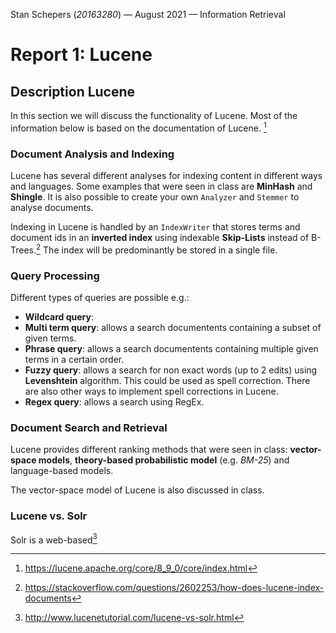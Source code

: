 Stan Schepers (*20163280*) — August 2021 — Information Retrieval

# Report 1: Lucene

## Description Lucene

In this section we will discuss the functionality of Lucene. Most of the information below is based on the documentation of Lucene. [^Documentation]

[^Documentation]: https://lucene.apache.org/core/8_9_0/core/index.html

### Document Analysis and Indexing

Lucene has several different analyses for indexing content in different ways and languages. Some examples that were seen in class are **MinHash** and **Shingle**. It is also possible to create your own `Analyzer` and `Stemmer` to analyse documents.

Indexing in Lucene is handled by an `IndexWriter` that stores terms and document ids in an **inverted index** using indexable **Skip-Lists** instead of B-Trees.[^SkipLinks] The index will be predominantly be stored in a single file.

[^SkipLinks]: https://stackoverflow.com/questions/2602253/how-does-lucene-index-documents

### Query Processing

Different types of queries are possible e.g.:

- **Wildcard query**: 
- **Multi term query**: allows a search documentents containing a subset of given terms.
- **Phrase query**: allows a search documentents containing multiple given terms in a certain order.
- **Fuzzy query**: allows a search for non exact words (up to 2 edits) using **Levenshtein** algorithm. This could be used as spell correction. There are also other ways to implement spell corrections in Lucene.
- **Regex query**: allows a search using RegEx.

### Document Search and Retrieval

Lucene provides different ranking methods that were seen in class: **vector-space models**, **theory-based probabilistic model** (e.g. *BM-25*) and language-based models.

The vector-space model of Lucene is also discussed in class. 



### Lucene vs. Solr

Solr is a web-based[^Solr] 

[^Solr]: http://www.lucenetutorial.com/lucene-vs-solr.html







